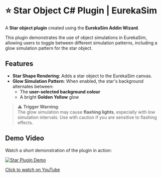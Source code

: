 # ⭐ Star Object C# Plugin | EurekaSim

A **Star object plugin** created using the **EurekaSim Addin Wizard**.

This plugin demonstrates the use of object simulations in EurekaSim, allowing users to toggle between different simulation patterns, including a glow simulation pattern for the star object.

## Features

- **Star Shape Rendering**: Adds a star object to the EurekaSim canvas.
- **Glow Simulation Pattern**: When enabled, the star's background alternates between:
  - The **user-selected background colour**
  - A bright **Golden Yellow** glow

> ⚠ **Trigger Warning**:  
> The glow simulation may cause **flashing lights**, especially with low simulation intervals. Use with caution if you are sensitive to flashing effects.

## Demo Video

Watch a short demonstration of the plugin in action:

[![Star Plugin Demo](https://img.youtube.com/vi/dPKrv1GpCW0/0.jpg)](https://youtu.be/dPKrv1GpCW0)

[Click to watch on YouTube](https://youtu.be/dPKrv1GpCW0)

